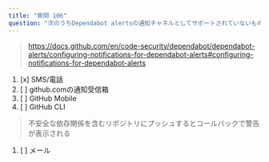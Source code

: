 ```yaml
---
title: "質問 106"
question: "次のうちDependabot alertsの通知チャネルとしてサポートされていないものはどれですか？"
---
```


> https://docs.github.com/en/code-security/dependabot/dependabot-alerts/configuring-notifications-for-dependabot-alerts#configuring-notifications-for-dependabot-alerts
1. [x] SMS/電話
1. [ ] github.comの通知受信箱
1. [ ] GitHub Mobile
1. [ ] GitHub CLI
> 不安全な依存関係を含むリポジトリにプッシュするとコールバックで警告が表示される
1. [ ] メール